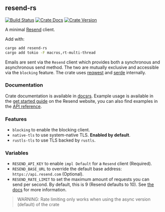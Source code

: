 ## resend-rs

[![Build Status][action-badge]][action-url]
[![Crate Docs][docs-badge]][docs-url]
[![Crate Version][crates-badge]][crates-url]

A minimal [Resend](https://resend.com) client.

Add with:

```sh
cargo add resend-rs
cargo add tokio -F macros,rt-multi-thread
```

Emails are sent via the `Resend` client which provides both a synchronous and
asynchronous send method. The two are mutually exclusive and accessible via the
`blocking` feature. The crate uses [reqwest][reqwest] and [serde][serde]
internally.

### Documentation

Crate documentation is available in [docsrs][docs-url]. Example usage is available in the
[get started guide][get-started] on the Resend website, you can also find examples in the
[API reference][resend-api-ref].

### Features

- `blocking` to enable the blocking client.
- `native-tls` to use system-native TLS. **Enabled by default**.
- `rustls-tls` to use TLS backed by `rustls`.

### Variables

- `RESEND_API_KEY` to enable `impl Default` for a `Resend` client (Required).
- `RESEND_BASE_URL` to override the default base address:
  `https://api.resend.com` (Optional).
- `RESEND_RATE_LIMIT` to set the maximum amount of requests you can send per second. By default, this is
  9 (Resend defaults to 10). See [the docs](https://docs.rs/resend-rs/latest/resend_rs/#rate-limits)
  for more information.

> <div class="warning">WARNING: Rate limiting only works when using the async version (default) of the crate</div>

[action-badge]: https://img.shields.io/github/actions/workflow/status/resend/resend-rust/ci.yml
[action-url]: https://github.com/resend/resend-rust/actions/workflows/ci.yml
[crates-badge]: https://img.shields.io/crates/v/resend-rs
[crates-url]: https://crates.io/crates/resend-rs
[docs-badge]: https://img.shields.io/docsrs/resend-rs
[docs-url]: https://docs.rs/resend-rs
[reqwest]: https://github.com/seanmonstar/reqwest
[serde]: https://github.com/serde-rs/serde
[get-started]: https://resend.com/docs/send-with-rust
[resend-api-ref]: https://resend.com/api-reference
